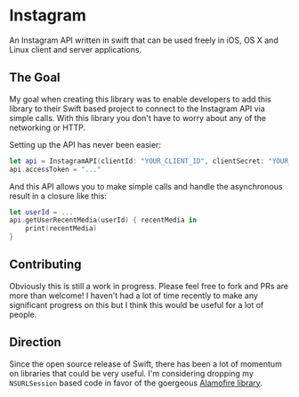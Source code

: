 # Instagram
An Instagram API written in swift that can be used freely in iOS, OS X and Linux client and server applications. 


## The Goal

My goal when creating this library was to enable developers to add this library to their Swift based project to connect to the Instagram API via simple calls.
With this library you don't have to worry about any of the networking or HTTP.

Setting up the API has never been easier:
```swift
let api = InstagramAPI(clientId: "YOUR_CLIENT_ID", clientSecret: "YOUR_CLIENT_SECRET")
api.accessToken = "..."
```

And this API allows you to make simple calls and handle the asynchronous result in a closure like this:
```swift
let userId = ...
api.getUserRecentMedia(userId) { recentMedia in
    print(recentMedia)
}
```

## Contributing

Obviously this is still a work in progress. Please feel free to fork and PRs are more than welcome!
I haven't had a lot of time recently to make any significant progress on this but I think this would be useful for a lot of people.

## Direction

Since the open source release of Swift, there has been a lot of momentum on libraries that could be very useful. I'm considering dropping my `NSURLSession` based code in favor of the goergeous [Alamofire library](https://github.com/Alamofire/Alamofire).

 
 
 
 
 
 
 
 
 
 
 
 
 
 
 
 
 
 
 
 
 
 
 
 
 
 
 
 
 
 
 
 
 
 
 
 
 
 
 
 
 
 
 
 
 
 
 
 
 
 
 
 
 
 
 
 
 
 
 
 
 
 
 
 
 
 
 
 
 
 
 
 
 
 
 
 
 
 
 
 
 
 
 
 
 
 
 
 
 
 
 
 
 
 
 
 
 
 
 
 
 
 
 
 
 
 
 
 
 
 
 
 
 
 
 
 
 
 
 
 
 
 
 
 
 
 
 
 
 
 
 
 
 
 
 
 
